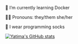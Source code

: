 🐋 I’m currently learning Docker

🏳️‍⚧️ Pronouns: they/them she/her

🧦 I wear programming socks

[![Yatima's GitHub stats](https://github-readme-stats.vercel.app/api?username=yatima1460)](https://github.com/yatima1460)

